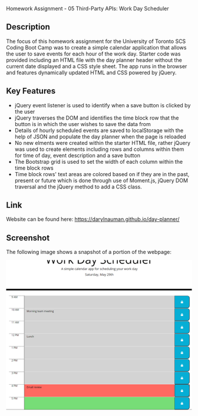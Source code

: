 Homework Assignment - 05 Third-Party APIs: Work Day Scheduler

## Description
The focus of this homework assignment for the University of Toronto SCS Coding Boot Camp was to create a simple calendar application that allows the user to save events for each hour of the work day. Starter code was provided including an HTML file with the day planner header without the current date displayed and a CSS style sheet. The app runs in the browser and features dynamically updated HTML and CSS powered by jQuery.

## Key Features
- jQuery event listener is used to identify when a save button is clicked by the user
- jQuery traverses the DOM and identifies the time block row that the button is in which the user wishes to save the data from
- Details of hourly scheduled events are saved to localStorage with the help of JSON and populate the day planner when the page is reloaded 
- No new elments were created within the starter HTML file, rather jQuery was used to create elements including rows and columns within them for time of day, event description and a save button
- The Bootstrap grid is used to set the width of each column within the time block rows
- Time block rows' text areas are colored based on if they are in the past, present or future which is done through use of Moment.js, jQuery DOM traversal and the jQuery method to add a CSS class.

## Link
Website can be found here: https://darylnauman.github.io/day-planner/

## Screenshot
The following image shows a snapshot of a portion of the webpage:

![Screenshot of a day planner including title with current date followed by rows for each hour of business day with hours and space for event descriptions.](./assets/images/day-planner-screenshot.png)